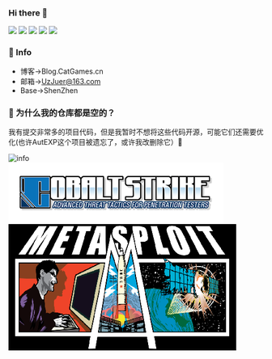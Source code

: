 ### Hi there 👋  
![](https://visitor-badge.glitch.me/badge?page_id=UzJu.readme)
![](https://img.shields.io/badge/KanXue-2019RankTop3-blue)
![](https://img.shields.io/badge/Noob-Hacker-blue)
![](https://img.shields.io/badge/Python3-yyds-blue)
![](https://img.shields.io/badge/CTF-WEB-blue)
### 💬 Info
+ 博客->Blog.CatGames.cn  
+ 邮箱->UzJuer@163.com  
+ Base->ShenZhen  
### 🔭 为什么我的仓库都是空的？
我有提交非常多的项目代码，但是我暂时不想将这些代码开源，可能它们还需要优化(也许AutEXP这个项目被遗忘了，或许我改删除它）🤔

![info](https://github-readme-stats.vercel.app/api?username=UzJu&show_icons=true&count_private=true&hide=prs&theme=cobalt)  
![](https://github.com/UzJu/UzJu/blob/main/images.png)  
![](https://github.com/UzJu/UzJu/blob/main/Metasploit_Logo.png)  
<!--
**UzJu/UzJu** is a ✨ _special_ ✨ repository because its `README.md` (this file) appears on your GitHub profile.

Here are some ideas to get you started:

- 🔭 I’m currently working on ...
- 🌱 I’m currently learning ...
- 👯 I’m looking to collaborate on ...
- 🤔 I’m looking for help with ...
- 💬 Ask me about ...
- 📫 How to reach me: ...
- 😄 Pronouns: ...
- ⚡ Fun fact: ...
-->

